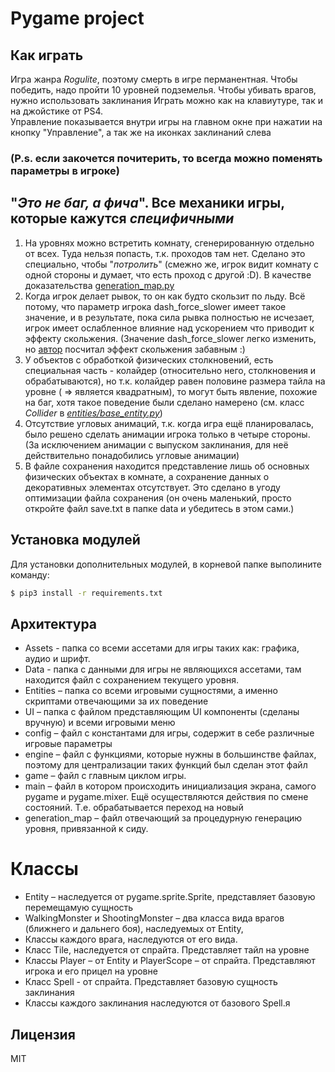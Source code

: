 # Pygame project
## Как играть
Игра жанра _Rogulite_, поэтому смерть в игре перманентная. Чтобы победить, надо пройти 10 уровней подземелья.
Чтобы убивать врагов, нужно использовать заклинания
Играть можно как на клавиутуре, так и на джойстике от PS4.  
Управление показывается внутри игры на главном окне при нажатии на кнопку "Управление", а так же на иконках заклинаний слева
### (P.s. если закочется почитерить, то всегда можно поменять параметры в игроке)

## "_Это не баг, а фича_". Все механики игры, которые кажутся _специфичными_
  1. На уровнях можно встретить комнату, сгенерированную отдельно от всех. Туда нельзя попасть, т.к. проходов там нет.
    Сделано это специально, чтобы "_потролить_" (смежно же, игрок видит комнату с одной стороны и думает, что есть проход с другой :D).
    В качестве доказательства [generation_map.py](https://github.com/Nik4ant/pygame_project/blob/master/generation_map.py)
  2. Когда игрок делает рывок, то он как будто скользит по льду. Всё потому, что параметр игрока dash_force_slower
    имеет такое значение, и в результате, пока сила рывка полностью не исчезает, игрок имеет ослабленное влияние над ускорением
    что приводит к эффекту скольжения. 
(Значение dash_force_slower легко изменить, но [автор](https://github.com/Nik4ant) посчитал эффект скольжения забавным :)
  3.  У объектов с обработкой физических столкновений, есть специальная часть - колайдер (относительно него, столкновения и обрабатываются),
  но т.к. колайдер равен половине размера тайла на уровне ( => является квадратным), то могут быть явление, похожие на баг, хотя такое поведение
  были сделано намерено (см. класс _Collider_ в [_entities/base_entity.py_](https://github.com/Nik4ant/pygame_project/blob/master/entities/base_entity.py))
  4. Отсутствие угловых анимаций, т.к. когда игра ещё планировалась, было решено сделать анимации игрока только в четыре стороны. 
  (За исключением анимации с выпуском заклинания, для неё действительно понадобились угловые анимации)
  5. В файле сохранения находится представление лишь об основных физических объектах в комнате, а 
  сохранение данных о декоративных элементах отсутствует. Это сделано в угоду оптимизации файла сохранения 
  (он очень маленький, просто откройте файл save.txt в папке data и убедитесь в этом сами.)

## Установка модулей
Для установки дополнительных модулей, в корневой папке выполините команду:
```sh
$ pip3 install -r requirements.txt 
```

## Архитектура
 - Assets - папка со всеми ассетами для игры таких как: графика, аудио и шрифт.
 - Data - папка с данными для игры не являющихся ассетами, там находится файл с сохранением текущего уровня.
 - Entities – папка со всеми игровыми сущностями, а именно скриптами отвечающими за их поведение
 - UI – папка с файлом представляющим UI компоненты (сделаны вручную) и всеми игровыми меню
 - config – файл с константами для игры, содержит в себе различные игровые параметры
 - engine – файл с функциями, которые нужны в большинстве файлах, поэтому для централизации таких функций был сделан этот файл
 - game – файл с главным циклом игры.
 - main – файл в котором происходить инициализация экрана, самого pygame и pygame.mixer. Ещё осуществляются действия по смене состояний.
 Т.е. обрабатывается переход на новый
 - generation_map – файл отвечающий за процедурную генерацию уровня, привязанной к сиду.

# Классы
  - Entity – наследуется от pygame.sprite.Sprite, представляет базовую перемещамую сущность
  - WalkingMonster и ShootingMonster – два класса вида врагов (ближнего и дальнего боя), наследуемых от Entity,
  - Классы каждого врага, наследуются от его вида.
  - Класс Tile, наследуется от спрайта. Представляет тайл на уровне
  - Классы Player – от Entity и PlayerScope – от спрайта. Представляют игрока и его прицел на уровне
  - Класс Spell - от спрайта. Представляет базовую сущность заклинания
  - Классы каждого заклинания наследуются от базового Spell.я

Лицензия
----
MIT
